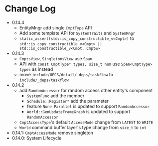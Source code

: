 # Change Log

- 0.14.4
  - EntityMngr add single `CmptType` API
  - Add some template API for `SystemTraits` and `SystemMngr` 
  - `static_assert(std::is_copy_constructible_v<Cmpt>)` to `std::is_copy_constructible_v<Cmpt> || std::is_constructible_v<Cmpt, Cmpt&>` 
- 0.14.3
  - `CmptsView`, `SingletonsView` use `Span` 
  - API with `const CmptType* types, size_t num` use `Span<CmptType> types` as instead
  - move `include/UECS/detail/_deps/taskflow` to `include/_deps/taskflow` 
- 0.14.2
  - add `RandomAccessor` for random access other entity's component
    - `SystemFunc` add the member
    - `Schedule::Register*` add the parameter
    - feature `None Parallel` is updated to support `RandomAccessor` 
    - `World::GenUpdateFrameGraph` is updated to support `RandomAccessor` 
  - `CmptAccessType`'s default `AccessMode` change from `LATEST` to `WRITE` 
  - `World` command buffer layer's type change from `size_t` to `int` 
- 0.14.1: `CmptAccessMode` remove singleton
- 0.14.0: System Lifecycle

